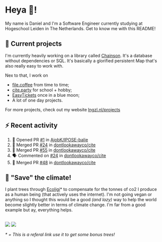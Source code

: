 # Heya 👋!

My name is Daniel and I'm a Software Engineer currently studying at Hogeschool Leiden in The Netherlands. Get to know me with this README!

## 💪 Current projects
I'm currently heavily working on a library called [Chainson](https://github.com/abcdan/chainson). It's a database without dependencies or SQL. It's basically a glorified persistent Map that's also really easy to work with.

Nex to that, I work on
- [file.coffee](https://file.coffee) from time to time;
- [cite.party](https://cite.party) for school + hobby;
- [EasyTickets](https://easytickets.xyz) once in a blue moon;
- A lot of one day projects.

For more projects, check out my website [lngzl.nl/projects](https://lngzl.nl/projects)

## ⚡ Recent activity
<!--START_SECTION:activity-->
1. 💪 Opened PR [#1](https://github.com/AjobK/IPOSE-balie/pull/1) in [AjobK/IPOSE-balie](https://github.com/AjobK/IPOSE-balie)
2. 🎉 Merged PR [#24](https://github.com/dontlookawayco/cite/pull/24) in [dontlookawayco/cite](https://github.com/dontlookawayco/cite)
3. 🎉 Merged PR [#55](https://github.com/dontlookawayco/cite/pull/55) in [dontlookawayco/cite](https://github.com/dontlookawayco/cite)
4. 🗣 Commented on [#24](https://github.com/dontlookawayco/cite/issues/24) in [dontlookawayco/cite](https://github.com/dontlookawayco/cite)
5. 🎉 Merged PR [#48](https://github.com/dontlookawayco/cite/pull/48) in [dontlookawayco/cite](https://github.com/dontlookawayco/cite)
<!--END_SECTION:activity-->

## 🌳 "Save" the climate!
I plant trees through <a href="https://ecologi.com/lngzl?r=6005cc57f70194001deaedfa">Ecoligi</a>* to compensate for the tonnes of co2 I produce as a human being (that actively uses the internet). I'm not going vegan or anything so I thought this would be a good _(and lazy)_ way to help the world become slightly better in terms of climate change. I'm far from a good example but ay, everything helps.

<br><a href="https://ecologi.com/lngzl?r=6005cc57f70194001deaedfa"><img src="https://img.shields.io/ecologi/trees/lngzl"></a> <a href="https://ecologi.com/lngzl?r=6005cc57f70194001deaedfa"><img src="https://img.shields.io/ecologi/carbon/lngzl"></a>



_\* = This is a referal link use it to get some bonus trees!_
